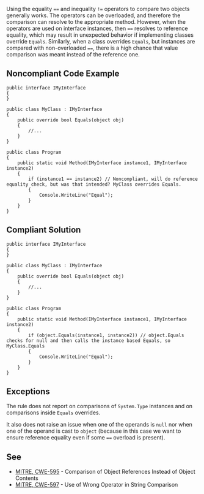 Using the equality `==` and inequality `!=` operators to compare two objects generally works. The operators can be overloaded, and therefore the comparison can resolve to the appropriate method. However, when the operators are used on interface instances, then `==` resolves to reference equality, which may result in unexpected behavior if implementing classes override `Equals`. Similarly, when a class overrides `Equals`, but instances are compared with non-overloaded `==`, there is a high chance that value comparison was meant instead of the reference one.
 
## Noncompliant Code Example

    public interface IMyInterface
    {
    }
    
    public class MyClass : IMyInterface
    {
        public override bool Equals(object obj)
        {
            //...
        }
    }
    
    public class Program
    {
        public static void Method(IMyInterface instance1, IMyInterface instance2)
        {
            if (instance1 == instance2) // Noncompliant, will do reference equality check, but was that intended? MyClass overrides Equals.
            {
                Console.WriteLine("Equal");
            }
        }
    }

## Compliant Solution

    public interface IMyInterface
    {
    }
    
    public class MyClass : IMyInterface
    {
        public override bool Equals(object obj)
        {
            //...
        }
    }
    
    public class Program
    {
        public static void Method(IMyInterface instance1, IMyInterface instance2)
        {
            if (object.Equals(instance1, instance2)) // object.Equals checks for null and then calls the instance based Equals, so MyClass.Equals
            {
                Console.WriteLine("Equal");
            }
        }
    }

## Exceptions
 
The rule does not report on comparisons of `System.Type` instances and on comparisons inside `Equals` overrides.
 
It also does not raise an issue when one of the operands is `null` nor when one of the operand is cast to `object` (because in this case we want to ensure reference equality even if some `==` overload is present).
 
## See
 
- [MITRE, CWE-595](https://cwe.mitre.org/data/definitions/595) - Comparison of Object References Instead of Object Contents
- [MITRE, CWE-597](https://cwe.mitre.org/data/definitions/597) - Use of Wrong Operator in String Comparison